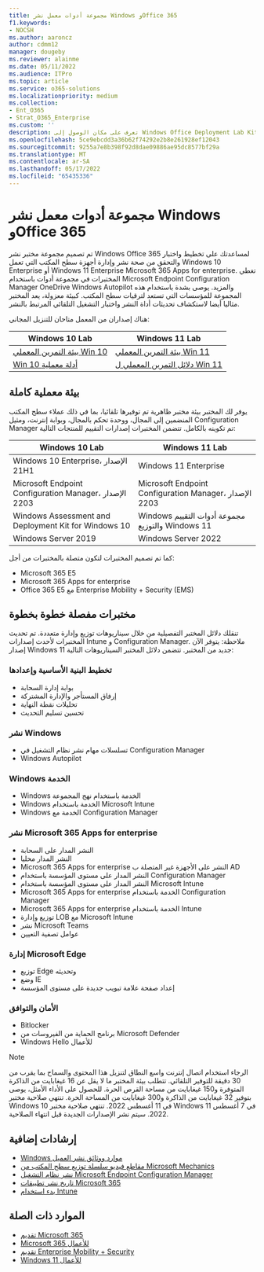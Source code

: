 ```yaml
---
title: مجموعة أدوات معمل نشر Windows وOffice 365
f1.keywords:
- NOCSH
ms.author: aaroncz
author: cdmm12
manager: dougeby
ms.reviewer: alainme
ms.date: 05/11/2022
ms.audience: ITPro
ms.topic: article
ms.service: o365-solutions
ms.localizationpriority: medium
ms.collection:
- Ent_O365
- Strat_O365_Enterprise
ms.custom: ''
description: تعرف على مكان الوصول إلى Windows Office Deployment Lab Kit.
ms.openlocfilehash: 5ce9ebcdd3a36b62f74292e2b8e261928ef12043
ms.sourcegitcommit: 9255a7e8b398f92d8dae09886ae95dc8577bf29a
ms.translationtype: MT
ms.contentlocale: ar-SA
ms.lasthandoff: 05/17/2022
ms.locfileid: "65435336"
---
```

# <a name="windows-and-office-365-deployment-lab-kit"></a>مجموعة أدوات معمل نشر Windows وOffice 365

تم تصميم مجموعة مختبر نشر Windows Office 365 لمساعدتك على تخطيط واختبار والتحقق من صحة نشر وإدارة أجهزة سطح المكتب التي تعمل Windows 10 Enterprise أو Windows 11 Enterprise Microsoft 365 Apps for enterprise. تغطي المختبرات في مجموعة أدوات باستخدام Microsoft Endpoint Configuration Manager OneDrive Windows Autopilot والمزيد. يوصى بشدة باستخدام هذه المجموعة للمؤسسات التي تستعد لترقيات سطح المكتب. كبيئة معزولة، يعد المختبر مثاليا أيضا لاستكشاف تحديثات أداة النشر واختبار التشغيل التلقائي المرتبط بالنشر.

هناك إصداران من المعمل متاحان للتنزيل المجاني:  

|Windows 10 Lab|Windows 11 Lab|
|---|---|
|[بيئة التمرين المعملي Win 10](https://download.microsoft.com/download/3/3/a/33a3c7d7-b393-4f78-9b90-2d5eb7fd98e8/Win10_21H1_lab.zip)|[بيئة التمرين المعملي Win 11](https://download.microsoft.com/download/9/d/9/9d9e278e-a1ea-4704-85e1-cb24f3806f45/Win11_Lab_05.09.zip)|
|[Win 10 أدلة معملية](https://download.microsoft.com/download/2/9/9/29952cdb-b98d-4f9b-9d6e-9fb49644b0a0/Win10_21H1_Lab_05.12.zip)|[دلائل التمرين المعملي ل Win 11](https://download.microsoft.com/download/9/d/9/9d9e278e-a1ea-4704-85e1-cb24f3806f45/Win11_Lab_Guides_05.09.zip)|

## <a name="a-complete-lab-environment"></a>بيئة معملية كاملة

يوفر لك المختبر بيئة مختبر ظاهرية تم توفيرها تلقائيا، بما في ذلك عملاء سطح المكتب المنضمين إلى المجال، ووحدة تحكم بالمجال، وبوابة إنترنت، ومثيل Configuration Manager تم تكوينه بالكامل. تتضمن المختبرات إصدارات التقييم للمنتجات التالية:

|Windows 10 Lab|Windows 11 Lab|
|---|---|
|Windows 10 Enterprise، الإصدار 21H1|Windows 11 Enterprise|
|Microsoft Endpoint Configuration Manager، الإصدار 2203|Microsoft Endpoint Configuration Manager، الإصدار 2203|
|Windows Assessment and Deployment Kit for Windows 10|Windows مجموعة أدوات التقييم والتوزيع Windows 11|
|Windows Server 2019|Windows Server 2022|

كما تم تصميم المختبرات لتكون متصلة بالمختبرات من أجل:

- Microsoft 365 E5
- Microsoft 365 Apps for enterprise
- Office 365 E5 مع Enterprise Mobility + Security (EMS)

## <a name="step-by-step-labs"></a>مختبرات مفصلة خطوة بخطوة

تنقلك دلائل المختبر التفصيلية من خلال سيناريوهات توزيع وإدارة متعددة. تم تحديث المختبرات لأحدث إصدارات Intune و Configuration Manager. ملاحظة: يتوفر الآن إصدار Windows 11 جديد من المختبر. تتضمن دلائل المختبر السيناريوهات التالية:

### <a name="plan-and-prepare-infrastructure"></a>تخطيط البنية الأساسية وإعدادها

- بوابة إدارة السحابة
- إرفاق المستأجر والإدارة المشتركة
- تحليلات نقطة النهاية
- تحسين تسليم التحديث

### <a name="deploy-windows"></a>نشر Windows

- تسلسلات مهام نشر نظام التشغيل في Configuration Manager
- Windows Autopilot

### <a name="service-windows"></a>Windows الخدمة

- Windows الخدمة باستخدام نهج المجموعة
- Windows الخدمة باستخدام Microsoft Intune
- Windows الخدمة مع Configuration Manager

### <a name="deploy-microsoft-365-apps-for-enterprise"></a>نشر Microsoft 365 Apps for enterprise

- النشر المدار على السحابة
- النشر المدار محليا
- Microsoft 365 Apps for enterprise النشر على الأجهزة غير المتصلة ب AD
- النشر المدار على مستوى المؤسسة باستخدام Configuration Manager
- النشر المدار على مستوى المؤسسة باستخدام Microsoft Intune
- Microsoft 365 Apps for enterprise الخدمة باستخدام Configuration Manager
- Microsoft 365 Apps for enterprise الخدمة باستخدام Intune
- توزيع وإدارة LOB مع Microsoft Intune
- نشر Microsoft Teams
- عوامل تصفية التعيين

### <a name="managing-microsoft-edge"></a>إدارة Microsoft Edge

- توزيع Edge وتحديثه
- وضع IE
- إعداد صفحة علامة تبويب جديدة على مستوى المؤسسة

### <a name="security-and-compliance"></a>الأمان والتوافق

- Bitlocker
- برنامج الحماية من الفيروسات من Microsoft Defender
- Windows Hello للأعمال

> [!NOTE]
> الرجاء استخدام اتصال إنترنت واسع النطاق لتنزيل هذا المحتوى والسماح بما يقرب من 30 دقيقة للتوفير التلقائي. تتطلب بيئة المختبر ما لا يقل عن 16 غيغابايت من الذاكرة المتوفرة و150 غيغابايت من مساحة القرص الحرة. للحصول على الأداء الأمثل، يوصى بتوفير 32 غيغابايت من الذاكرة و300 غيغابايت من المساحة الحرة. تنتهي صلاحية مختبر Windows 10 في 11 أغسطس 2022. تنتهي صلاحية مختبر Windows 11 في 7 أغسطس 2022. سيتم نشر الإصدارات الجديدة قبل انتهاء الصلاحية.

## <a name="additional-guidance"></a>إرشادات إضافية

- [Windows موارد ووثائق نشر العميل](/windows/deployment)
- [مقاطع فيديو سلسلة توزيع سطح المكتب من Microsoft Mechanics](https://www.aka.ms/watchhowtoshift)
- [نشر نظام التشغيل Microsoft Endpoint Configuration Manager](/mem/configmgr/osd/understand/introduction-to-operating-system-deployment)
- [تاريخ نشر تطبيقات Microsoft 365](/deployoffice/deployment-guide-microsoft-365-apps)
- [بدء استخدام Intune](/intune/get-started-evaluation)

## <a name="related-resources"></a>الموارد ذات الصلة

- [تقديم Microsoft 365](https://www.microsoft.com/microsoft-365/default.aspx)
- [Microsoft 365 للأعمال](https://products.office.com/business/office)
- [تقديم Enterprise Mobility + Security](https://www.microsoft.com/cloud-platform/enterprise-mobility-security)
- [Windows 11 للأعمال](https://www.microsoft.com/windows/business)
